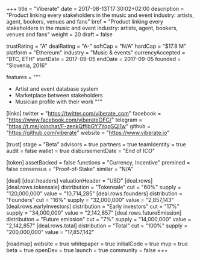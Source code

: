 +++
title = "Viberate"
date = 2017-08-13T17:30:02+02:00
description = "Product linking every stakeholders in the music and event industry: artists, agent, bookers, venues and fans"
bref = "Product linking every stakeholders in the music and event industry: artists, agent, bookers, venues and fans"
weight = 20
draft = false

trustRating = "A"
dealRating = "A-"
softCap = "N/A"
hardCap = "$17.8 M"
platform = "Ethereum"
industry = "Music & events"
currencyAccepted = "BTC, ETH"
startDate = 2017-09-05
endDate = 2017-09-05
founded = "Slovenia, 2016"

features = """
- Artist and event database system
- Marketplace between stakeholders
- Musician profile with their work
"""

[links]
  twitter = "https://twitter.com/viberate_com"
  facebook = "https://www.facebook.com/viberateOFC/"
  telegram = "https://t.me/joinchat/F-zenkQffjbGY7YqqSQl1w"
  github = "https://github.com/viberate"
  website = "https://www.viberate.io"

[trust]
  stage = "Beta"
  advisors = true
  partners = true
  teamIdentity = true
  audit = false
  wallet = true
  disbursementDate = "End of ICO"

[token]
  assetBacked = false
  functions = "Currency, Incentive"
  premined = false
  consensus = "Proof-of-Stake"
  similar = "N/A"

[deal]
  [deal.headers]
    valuationHeader = "USD"
  [deal.rows]
    [deal.rows.tokensale]
      distribution = "Tokensale"
      cut = "60%"
      supply = "120,000,000"
      value = "10,714,285"
    [deal.rows.founders]
      distribution = "Founders"
      cut = "16%"
      supply = "32,000,000"
      value = "2,857,143"
    [deal.rows.earlyInvestors]
      distribution = "Early investors"
      cut = "17%"
      supply = "34,000,000"
      value = "2,142,857"
    [deal.rows.futureEmission]
      distribution = "Future emission"
      cut = "7%"
      supply = "14,000,000"
      value = "2,142,857"
    [deal.rows.total]
      distribution = "Total"
      cut = "100%"
      supply = "200,000,000"
      value = "17,857,142"

[roadmap]
  website = true
  whitepaper = true
  initialCode = true
  mvp = true
  beta = true
  openDev = true
  launch = true
  community = false
+++
